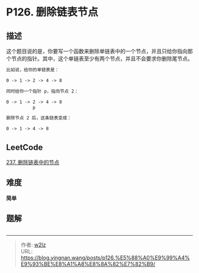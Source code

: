 # P126. 删除链表节点


<!--more-->

## 描述

这个题目说的是，你要写一个函数来删除单链表中的一个节点，并且只给你指向那个节点的指针。其中，这个单链表至少有两个节点，并且不会要求你删除尾节点。

```markdown
比如说，给你的单链表是：

0 -> 1 -> 2 -> 4 -> 8

同时给你一个指针 p，指向节点 2：

0 -> 1 -> 2 -> 4 -> 8
          p

删除节点 2 后，这条链表变成：

0 -> 1 -> 4 -> 8
```

## LeetCode

[237. 删除链表中的节点](https://leetcode.cn/problems/delete-node-in-a-linked-list/description/)

## 难度

**简单**

## 题解

```java

```


---

> 作者: [w2lz](https://github.com/w2lz)  
> URL: https://blog.yingnan.wang/posts/p126.%E5%88%A0%E9%99%A4%E9%93%BE%E8%A1%A8%E8%8A%82%E7%82%B9/  

